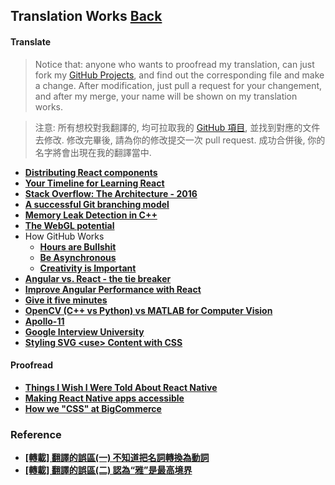 ## Translation Works [**Back**](./../README.md)

#### Translate

> Notice that: anyone who wants to proofread my translation, can just fork my [GitHub Projects](https://github.com/aleen42/PersonalWiki), and find out the corresponding file and make a change. After modification, just pull a request for your changement, and after my merge, your name will be shown on my translation works.

> 注意: 所有想校對我翻譯的, 均可拉取我的 [GitHub 項目](https://github.com/aleen42/PersonalWiki), 並找到對應的文件去修改. 修改完畢後, 請為你的修改提交一次 pull request. 成功合併後, 你的名字將會出現在我的翻譯當中.

- [**Distributing React components**](./distributing_react_components/distributing_react_components.md)
- [**Your Timeline for Learning React**](./your_timeline_for_learning_react/your_timeline_for_learning_react.md)
- [**Stack Overflow: The Architecture - 2016**](./stack_overflow_architecture/stack_overflow_architecture.md)
- [**A successful Git branching model**](./successful_git_branching/successful_git_branching.md)
- [**Memory Leak Detection in C++**](./memory_leak_detection_in_cpp/memory_leak_detection_in_cpp.md)
- [**The WebGL potential**](./webgl_potential/webgl_potential.md)
- How GitHub Works
    - [**Hours are Bullshit**](./hours_are_bullshit/hours_are_bullshit.md)
    - [**Be Asynchronous**](./be_asynchronous/be_asynchronous.md)
    - [**Creativity is Important**](./creativity_is_important/creativity_is_important.md)
- [**Angular vs. React - the tie breaker**](./angular_vs_react/angular_vs_react.md)
- [**Improve Angular Performance with React**](./improve_angular_performance_with_react/improve_angular_performance_with_react.md)
- [**Give it five minutes**](./give_it_five_minutes/give_it_five_minutes.md)
- [**OpenCV (C++ vs Python) vs MATLAB for Computer Vision**](./opencv_vs_matlab/opencv_vs_matlab.md)
- [**Apollo-11**](./apollo_11/apollo_11.md)
- [**Google Interview University**](./google_interview_university/google_interview_university.md)
- [**Styling SVG &lt;use&gt; Content with CSS**](./style_svg_use/style_svg_use.md)

#### Proofread

- [**Things I Wish I Were Told About React Native**](./things_i_wish_i_were_told_about_react/things_i_wish_i_were_told_about_react.md)
- [**Making React Native apps accessible**](./making_react_native_apps_accessible/making_react_native_apps_accessible.md)
- [**How we "CSS" at BigCommerce**](./how_we_css_at_bigcommerce/how_we_css_at_bigcommerce.md)


### Reference

- [**[轉載] 翻譯的誤區(一) 不知道把名詞轉換為動詞**](./misunderstand_1/misunderstand_1.md)
- [**[轉載] 翻譯的誤區(二) 認為“雅”是最高境界**](./misunderstand_1/misunderstand_1.md)